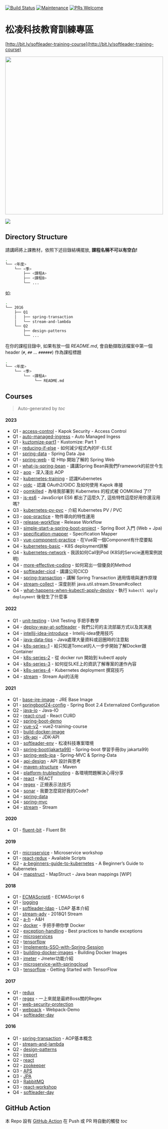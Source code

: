 [![Build Status](https://travis-ci.org/softleader/softleader-training-course.svg?branch=master)](https://travis-ci.org/softleader/softleader-training-course)
[![Maintenance](https://img.shields.io/badge/Maintained%3F-yes-green.svg)](https://GitHub.com/softleader/softleader-training-course/graphs/commit-activity)
[![PRs Welcome](https://img.shields.io/badge/PRs-welcome-brightgreen.svg?style=flat-square)](http://makeapullrequest.com)

# 松凌科技教育訓練專區

[http://bit.ly/softleader-training-course](http://bit.ly/softleader-training-course)

<img src="./qr-code.svg" width="500">

![](./training.png)

## Directory Structure

請講師將上課教材，依照下述目錄結構擺放, **課程名稱不可以有空白!**

```sh
.
└── <年度>
    └── <季>
        ├── <課程A>
        ├── <課程B>
        └── ...
```

如:

```sh
.
└── 2016
    ├── Q1
    │   ├── spring-transaction
    │   └── stream-and-lambda
    └── Q2
        ├── design-patterns
        └── ...
```

在你的課程目錄中, 如果有放一個 *README.md*, 會自動擷取該檔案中第一個 header (`#`, `##` ... `######`) 作為課程標題

```sh
.
└── <年度>
    └── <季>
        └── <課程A>
             └── README.md
```

## Courses

> Auto-generated by *toc*

#### 2023
- Q1 - [access-control](/2023/Q1/access-control) - Kapok Security - Access Control
- Q1 - [auto-managed-ingress](/2023/Q1/auto-managed-ingress) - Auto Managed Ingess
- Q1 - [kuztomize-part1](/2023/Q1/kuztomize-part1) - Kustomize: Part 1
- Q1 - [reducing-if-else](/2023/Q1/reducing-if-else) - 如何減少程式內的IF-ELSE
- Q1 - [spring-data](/2023/Q1/spring-data) - Spring Data Jpa
- Q1 - [spring-web](/2023/Q1/spring-web) - 從 Http 開始了解的 Spring Web
- Q1 - [what-is-spring-bean](/2023/Q1/what-is-spring-bean) - 講講Spring Bean與我們Framework的前世今生
- Q2 - [aop](/2023/Q2/aop) - 深入淺出 AOP
- Q2 - [kubernetes-training](/2023/Q2/kubernetes-training) - 認識Kubernetes
- Q2 - [oidc](/2023/Q2/oidc) - 認識 OAuth2/OIDC 及如何使用 Kapok 串接
- Q2 - [oomkilled](/2023/Q2/oomkilled) - 為啥我部署到 Kubernetes 的程式被 OOMKilled 了!?
- Q3 - [js-es6](/2023/Q3/js-es6) - JavaScript  ES6 都出了這麼久了, 這些特性這麼好用你還沒用嗎?
- Q3 - [kubernetes-pv-pvc](/2023/Q3/kubernetes-pv-pvc) - 介紹 Kubernetes PV / PVC
- Q3 - [oop-practice](/2023/Q3/oop-practice) - 物件導向的特性運用
- Q3 - [release-workflow](/2023/Q3/release-workflow) - Release Workflow
- Q3 - [simple-start-a-spring-boot-project](/2023/Q3/simple-start-a-spring-boot-project) - Spring Boot 入門 (Web + Jpa)
- Q3 - [specification-mapper](/2023/Q3/specification-mapper) - Specification Mapper
- Q3 - [vue-component-practice](/2023/Q3/vue-component-practice) - 在Vue寫一個Component有什麼要點
- Q4 - [kubernetes-basic](/2023/Q4/kubernetes-basic) - K8S deployment詳解
- Q4 - [kubernetes-network](/2023/Q4/kubernetes-network) - 我該如何Call到Pod (K8S的Servcie運用案例說明)
- Q4 - [more-effective-coding](/2023/Q4/more-effective-coding) - 如何寫出一個優良的Method
- Q4 - [softleader-cicd](/2023/Q4/softleader-cicd) - 講講公司CICD
- Q4 - [spring-transaction](/2023/Q4/spring-transaction) - 講解 Spring Transaction 適用情境與運作原理
- Q4 - [stream-collect](/2023/Q4/stream-collect) - 深度剖析 java.util.stream.Stream#collect
- Q4 - [what-happens-when-kubectl-apply-deploy](/2023/Q4/what-happens-when-kubectl-apply-deploy) - 執行 `kubectl apply deployment` 後發生了什麼事

#### 2022
- Q1 - [unit-testing](/2022/Q1/unit-testing) - Unit Testing 手把手教學
- Q4 - [deploy-way-at-softleader](/2022/Q4/deploy-way-at-softleader) - 我們公司的主流部屬方式以及其演進
- Q4 - [intellij-idea-introduce](/2022/Q4/intellij-idea-introduce) - Intellij-idea使用技巧
- Q4 - [java-data-tips](/2022/Q4/java-data-tips) - Java處理大量資料或迴圈時的注意點
- Q4 - [k8s-series-1](/2022/Q4/k8s-series-1) - 給只知道Tomcat的人一步步開始了解Docker跟Container
- Q4 - [k8s-series-2](/2022/Q4/k8s-series-2) - 從 docker run 開始到 kubectl apply
- Q4 - [k8s-series-3](/2022/Q4/k8s-series-3) - 如何從SLKE上的資訊了解專案的運作內容
- Q4 - [k8s-series-4](/2022/Q4/k8s-series-4) - Kubernetes deployment 撰寫技巧
- Q4 - [stream](/2022/Q4/stream) - Stream Api的活用

#### 2021
- Q1 - [base-jre-image](/2021/Q1/base-jre-image) - JRE Base Image
- Q1 - [springboot24-config](/2021/Q1/springboot24-config) - Spring Boot 2.4 Externalized Configuration
- Q2 - [java-io](/2021/Q2/java-io) - Java-IO
- Q2 - [react-crud](/2021/Q2/react-crud) - React CURD
- Q2 - [spring-boot-demo](/2021/Q2/spring-boot-demo)
- Q2 - [vue-v2](/2021/Q2/vue-v2) - vue2-training-course
- Q3 - [build-docker-image](/2021/Q3/build-docker-image)
- Q3 - [jdk-api](/2021/Q3/jdk-api) - JDK-API
- Q3 - [softleader-env](/2021/Q3/softleader-env) - 松凌科技專案環境
- Q3 - [spring-boot(jakarta99)](/2021/Q3/spring-boot(jakarta99)) - Spring-boot 學習手冊(by jakarta99)
- Q3 - [spring-web-jpa](/2021/Q3/spring-web-jpa) - Spring-MVC & Spring-Data
- Q4 - [api-design](/2021/Q4/api-design) - API 設計與思考
- Q4 - [maven-structure](/2021/Q4/maven-structure) - Maven
- Q4 - [platform-trubleshoting](/2021/Q4/platform-trubleshoting) - 各環境問題解決心得分享
- Q4 - [react](/2021/Q4/react) - REACT
- Q4 - [regex](/2021/Q4/regex) - 正規表示法技巧
- Q4 - [sonar](/2021/Q4/sonar) - 我要怎麼寫好我的Code?
- Q4 - [spring-data](/2021/Q4/spring-data)
- Q4 - [spring-mvc](/2021/Q4/spring-mvc)
- Q4 - [stream](/2021/Q4/stream) - Stream

#### 2020
- Q1 - [fluent-bit](/2020/Q1/fluent-bit) - Fluent Bit

#### 2019
- Q1 - [microservice](/2019/Q1/microservice) - Microservice workshop
- Q1 - [react-redux](/2019/Q1/react-redux) - Available Scripts
- Q2 - [a-beginners-guide-to-kubernetes](/2019/Q2/a-beginners-guide-to-kubernetes) - A Beginner’s Guide to Kubernetes
- Q4 - [mapstruct](/2019/Q4/mapstruct) - MapStruct - Java bean mappings [WIP]

#### 2018
- Q1 - [ECMAScript6](/2018/Q1/ECMAScript6) - ECMAScript 6
- Q1 - [logging](/2018/Q1/logging)
- Q1 - [softleader-ldap](/2018/Q1/softleader-ldap) - LDAP 基本介紹
- Q1 - [stream-adv](/2018/Q1/stream-adv) - 2018Q1 Stream
- Q2 - [a-h](/2018/Q2/a-h) - A&H
- Q2 - [docker](/2018/Q2/docker) - 手把手帶你學 Docker
- Q2 - [exception-handling](/2018/Q2/exception-handling) - Best practices to handle exceptions
- Q2 - [microservices](/2018/Q2/microservices)
- Q2 - [tensorflow](/2018/Q2/tensorflow)
- Q3 - [Implements-SSO-with-Spring-Session](/2018/Q3/Implements-SSO-with-Spring-Session)
- Q3 - [building-docker-images](/2018/Q3/building-docker-images) - Building Docker Images
- Q3 - [jmeter](/2018/Q3/jmeter) - Jmeter功能介紹
- Q3 - [microservice-with-springcloud](/2018/Q3/microservice-with-springcloud)
- Q3 - [tensorflow](/2018/Q3/tensorflow) - Getting Started with TensorFlow

#### 2017
- Q1 - [redux](/2017/Q1/redux)
- Q1 - [regex](/2017/Q1/regex) - 一上來就是最終Boss關的Regex
- Q1 - [web-security-protection](/2017/Q1/web-security-protection)
- Q1 - [webpack](/2017/Q1/webpack) - Webpack-Demo
- Q4 - [softleader-day](/2017/Q4/softleader-day)

#### 2016
- Q1 - [spring-transaction](/2016/Q1/spring-transaction) - AOP基本概念
- Q1 - [stream-and-lambda](/2016/Q1/stream-and-lambda)
- Q2 - [design-patterns](/2016/Q2/design-patterns)
- Q2 - [ireport](/2016/Q2/ireport)
- Q2 - [react](/2016/Q2/react)
- Q2 - [zookeeper](/2016/Q2/zookeeper)
- Q3 - [APS](/2016/Q3/APS)
- Q3 - [JPA](/2016/Q3/JPA)
- Q3 - [RabbitMQ](/2016/Q3/RabbitMQ)
- Q3 - [react-workshop](/2016/Q3/react-workshop)
- Q4 - [softleader-day](/2016/Q4/softleader-day)

## GitHub Action

本 Repo 設有 [GitHub Action](./.github/workflows) 在 Push 或 PR 時自動的觸發 *toc*
